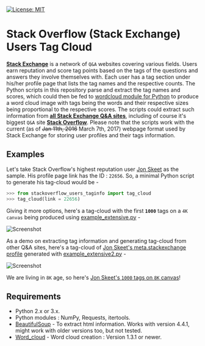 [![License: MIT](https://img.shields.io/badge/License-MIT-yellow.svg)](https://opensource.org/licenses/MIT)

# Stack Overflow (Stack Exchange) Users Tag Cloud
[**Stack Exchange**](http://stackexchange.com/) is a network of `Q&A` websites covering various fields. Users earn reputation and score tag points based on the tags of the questions and answers they involve themselves with. Each user has a tag section under his/her profile page that lists the tag names and the respective counts. The Python scripts in this repository parse and extract the tag names and scores, which could then be fed to [wordcloud module for Python](https://github.com/amueller/word_cloud) to produce a word cloud image with tags being the words and their respective sizes being proportional to the respective scores. The scripts could extract such information from [**all Stack Exchange Q&A sites**](http://stackexchange.com/sites), including of course it's biggest `Q&A` site 
[**Stack Overflow**](http://stackoverflow.com/). Please note that the scripts work with the current (as of <s>Jan 11th, 2016</s> March 7th, 2017) webpage format used by Stack Exchange for storing user profiles and their tags information.

## Examples

Let's take Stack Overflow's highest reputation user [Jon Skeet](http://stackoverflow.com/users/22656/jon-skeet) as the sample. His profile page link has the ID : `22656`. So, a minimal Python script to generate his tag-cloud would be -

```python
>>> from stackoverflow_users_taginfo import tag_cloud
>>> tag_cloud(link = 22656)
```

Giving it more options, here's a tag-cloud with the first **`1000`** tags on a `4K canvas` being produced using [example_extensive.py](https://github.com/droyed/stackoverflow_tag_cloud/blob/master/example_extensive.py) -

![Screenshot](https://raw.githubusercontent.com/droyed/stackoverflow_tag_cloud/master/example_output/example_extensive_output.png)

As a demo on extracting tag information and generating tag-cloud from other Q&A sites, here's a tag-cloud of [Jon Skeet's meta.stackexchange profile](http://meta.stackexchange.com/users/22656) generated with  [example_extensive2.py](https://github.com/droyed/stackoverflow_tag_cloud/blob/master/example_extensive2.py) -

![Screenshot](https://raw.githubusercontent.com/droyed/stackoverflow_tag_cloud/master/example_output/example_extensive2_output.png)

We are living in `8K` age, so here's [Jon Skeet's `1000` tags on `8K` canvas](https://raw.githubusercontent.com/droyed/stackoverflow_tag_cloud/master/example_output/8K.png)!

## Requirements
* Python 2.x or 3.x.
* Python modules : NumPy, Requests, itertools.
* [BeautifulSoup](http://www.crummy.com/software/BeautifulSoup/) - To extract html information. Works with version 4.4.1, might work with older versions too, but not tested. 
* [Word_cloud](https://github.com/amueller/word_cloud) - Word cloud creation : Version 1.3.1 or newer.
